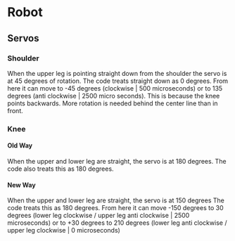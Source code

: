 # Robot

## Servos

### Shoulder

When the upper leg is pointing straight down from the shoulder the servo is at
45 degrees of rotation. The code treats straight down as 0 degrees. From here it
can move to -45 degrees (clockwise | 500 microseconds) or to 135 degrees (anti
clockwise | 2500 micro seconds). This is because the knee points backwards. More
rotation is needed behind the center line than in front.

### Knee

#### Old Way
When the upper and lower leg are straight, the servo is at 180 degrees. The code
also treats this as 180 degrees.

#### New Way
When the upper and lower leg are straight, the servo is at 150 degrees The code
treats this as 180 degrees. From here it can move -150 degrees to 30 degrees
(lower leg clockwise / upper leg anti clockwise | 2500 microseconds) or to +30
degrees to 210 degrees (lower leg anti clockwise / upper leg clockwise | 0
microseconds)
